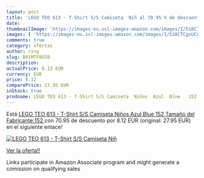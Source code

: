 ```yaml
---
layout: post
title: 'LEGO TEO 613 - T-Shirt S/S Camiseta  Niñ al 70.95 % de descuento'
date: 
thumbnailImage: 'https://images-eu.ssl-images-amazon.com/images/I/518CTCgxUCL._SL200_.jpg'
images: [ 'https://images-eu.ssl-images-amazon.com/images/I/518CTCgxUCL._SL200_.jpg' ]
comments: true
category: ofertas
author: ring
slug: B01MTF8G58
description:
actualPrice: 8.12 EUR
currency: EUR
price: 8.12
comparePrice: 27.95 EUR
inStock: true
prodname: LEGO TEO 613 - T-Shirt S/S Camiseta  Niños  Azul  Blue   152  Tamaño del Fabricante:152 
---
```


Está [LEGO TEO 613 - T-Shirt S/S Camiseta  Niños  Azul  Blue   152  Tamaño del Fabricante:152 ](https://www.amazon.es/dp/B01MTF8G58/?tag=tolees-21) con 70.95 de descuento por 8.12 EUR (original: 27.95 EUR) en el siguiente enlace!

[![LEGO TEO 613 - T-Shirt S/S Camiseta  Niñ](https://images-eu.ssl-images-amazon.com/images/I/518CTCgxUCL._SL200_.jpg)](https://www.amazon.es/dp/B01MTF8G58/?tag=tolees-21)

[Ver la oferta!!](https://www.amazon.es/dp/B01MTF8G58/?tag=tolees-21)

Links participate in Amazon Associate program and might generate a comission on qualifying sales


